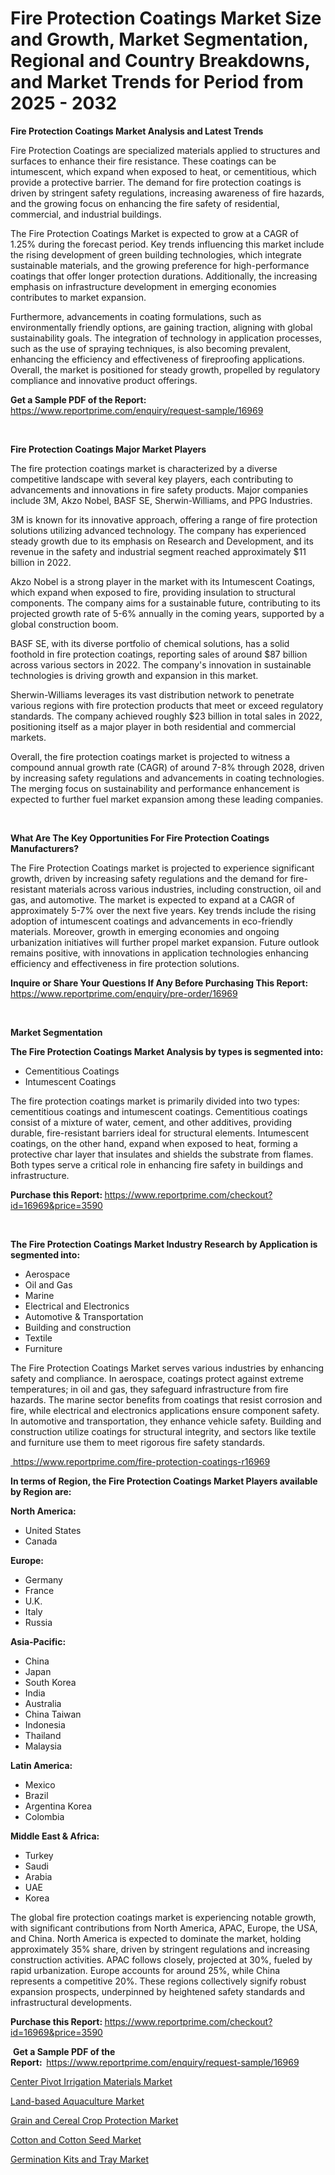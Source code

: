 <p><h1>Fire Protection Coatings Market Size and Growth, Market Segmentation, Regional and Country Breakdowns, and Market Trends for Period from 2025 -  2032</h1></p><p><strong>Fire Protection Coatings Market Analysis and Latest Trends</strong></p>
<p><p>Fire Protection Coatings are specialized materials applied to structures and surfaces to enhance their fire resistance. These coatings can be intumescent, which expand when exposed to heat, or cementitious, which provide a protective barrier. The demand for fire protection coatings is driven by stringent safety regulations, increasing awareness of fire hazards, and the growing focus on enhancing the fire safety of residential, commercial, and industrial buildings.</p><p>The Fire Protection Coatings Market is expected to grow at a CAGR of 1.25% during the forecast period. Key trends influencing this market include the rising development of green building technologies, which integrate sustainable materials, and the growing preference for high-performance coatings that offer longer protection durations. Additionally, the increasing emphasis on infrastructure development in emerging economies contributes to market expansion. </p><p>Furthermore, advancements in coating formulations, such as environmentally friendly options, are gaining traction, aligning with global sustainability goals. The integration of technology in application processes, such as the use of spraying techniques, is also becoming prevalent, enhancing the efficiency and effectiveness of fireproofing applications. Overall, the market is positioned for steady growth, propelled by regulatory compliance and innovative product offerings.</p></p>
<p><strong>Get a Sample PDF of the Report:&nbsp;</strong> <a href="https://www.reportprime.com/enquiry/request-sample/16969?utm_campaign=9&utm_medium=2&utm_source=Github&utm_content=ia&utm_term=30032025&utm_id=fire-protection-coatings">https://www.reportprime.com/enquiry/request-sample/16969</a></p>
<p>&nbsp;</p>
<p><strong>Fire Protection Coatings Major Market Players</strong></p>
<p><p>The fire protection coatings market is characterized by a diverse competitive landscape with several key players, each contributing to advancements and innovations in fire safety products. Major companies include 3M, Akzo Nobel, BASF SE, Sherwin-Williams, and PPG Industries. </p><p>3M is known for its innovative approach, offering a range of fire protection solutions utilizing advanced technology. The company has experienced steady growth due to its emphasis on Research and Development, and its revenue in the safety and industrial segment reached approximately $11 billion in 2022. </p><p>Akzo Nobel is a strong player in the market with its Intumescent Coatings, which expand when exposed to fire, providing insulation to structural components. The company aims for a sustainable future, contributing to its projected growth rate of 5-6% annually in the coming years, supported by a global construction boom. </p><p>BASF SE, with its diverse portfolio of chemical solutions, has a solid foothold in fire protection coatings, reporting sales of around $87 billion across various sectors in 2022. The company's innovation in sustainable technologies is driving growth and expansion in this market. </p><p>Sherwin-Williams leverages its vast distribution network to penetrate various regions with fire protection products that meet or exceed regulatory standards. The company achieved roughly $23 billion in total sales in 2022, positioning itself as a major player in both residential and commercial markets.</p><p>Overall, the fire protection coatings market is projected to witness a compound annual growth rate (CAGR) of around 7-8% through 2028, driven by increasing safety regulations and advancements in coating technologies. The merging focus on sustainability and performance enhancement is expected to further fuel market expansion among these leading companies.</p></p>
<p>&nbsp;</p>
<p><strong>What Are The Key Opportunities For Fire Protection Coatings Manufacturers?</strong></p>
<p><p>The Fire Protection Coatings market is projected to experience significant growth, driven by increasing safety regulations and the demand for fire-resistant materials across various industries, including construction, oil and gas, and automotive. The market is expected to expand at a CAGR of approximately 5-7% over the next five years. Key trends include the rising adoption of intumescent coatings and advancements in eco-friendly materials. Moreover, growth in emerging economies and ongoing urbanization initiatives will further propel market expansion. Future outlook remains positive, with innovations in application technologies enhancing efficiency and effectiveness in fire protection solutions.</p></p>
<p><strong>Inquire or Share Your Questions If Any Before Purchasing This Report:</strong> <a href="https://www.reportprime.com/enquiry/pre-order/16969?utm_campaign=9&utm_medium=2&utm_source=Github&utm_content=ia&utm_term=30032025&utm_id=fire-protection-coatings">https://www.reportprime.com/enquiry/pre-order/16969</a></p>
<p>&nbsp;</p>
<p><strong>Market Segmentation</strong></p>
<p><strong>The Fire Protection Coatings Market Analysis by types is segmented into:</strong></p>
<p><ul><li>Cementitious Coatings</li><li>Intumescent Coatings</li></ul></p>
<p><p>The fire protection coatings market is primarily divided into two types: cementitious coatings and intumescent coatings. Cementitious coatings consist of a mixture of water, cement, and other additives, providing durable, fire-resistant barriers ideal for structural elements. Intumescent coatings, on the other hand, expand when exposed to heat, forming a protective char layer that insulates and shields the substrate from flames. Both types serve a critical role in enhancing fire safety in buildings and infrastructure.</p></p>
<p><strong>Purchase this Report:&nbsp;</strong><a href="https://www.reportprime.com/checkout?id=16969&price=3590&utm_campaign=9&utm_medium=2&utm_source=Github&utm_content=ia&utm_term=30032025&utm_id=fire-protection-coatings">https://www.reportprime.com/checkout?id=16969&price=3590</a></p>
<p>&nbsp;</p>
<p><strong>The Fire Protection Coatings Market Industry Research by Application is segmented into:</strong></p>
<p><ul><li>Aerospace</li><li>Oil and Gas</li><li>Marine</li><li>Electrical and Electronics</li><li>Automotive & Transportation</li><li>Building and construction</li><li>Textile</li><li>Furniture</li></ul></p>
<p><p>The Fire Protection Coatings Market serves various industries by enhancing safety and compliance. In aerospace, coatings protect against extreme temperatures; in oil and gas, they safeguard infrastructure from fire hazards. The marine sector benefits from coatings that resist corrosion and fire, while electrical and electronics applications ensure component safety. In automotive and transportation, they enhance vehicle safety. Building and construction utilize coatings for structural integrity, and sectors like textile and furniture use them to meet rigorous fire safety standards.</p></p>
<p><a href="https://www.reportprime.com/fire-protection-coatings-r16969?utm_campaign=9&utm_medium=2&utm_source=Github&utm_content=ia&utm_term=30032025&utm_id=fire-protection-coatings">&nbsp;https://www.reportprime.com/fire-protection-coatings-r16969</a></p>
<p><strong>In terms of Region, the Fire Protection Coatings Market Players available by Region are:</strong></p>
<p>
    <p> <strong> North America: </strong>
        <ul>
            <li>United States</li>
            <li>Canada</li>
        </ul>
        </p> 
    <p> <strong> Europe: </strong>
        <ul>
            <li>Germany</li>
            <li>France</li>
            <li>U.K.</li>
            <li>Italy</li>
            <li>Russia</li>
        </ul>
        </p> 
    <p> <strong> Asia-Pacific: </strong>
        <ul>
            <li>China</li>
            <li>Japan</li>
            <li>South Korea</li>
            <li>India</li>
            <li>Australia</li>
            <li>China Taiwan</li>
            <li>Indonesia</li>
            <li>Thailand</li>
            <li>Malaysia</li>
        </ul>
        </p> 
    <p> <strong> Latin America: </strong>
        <ul>
            <li>Mexico</li>
            <li>Brazil</li>
            <li>Argentina Korea</li>
            <li>Colombia</li>
        </ul>
        </p> 
    <p> <strong> Middle East & Africa: </strong>
        <ul>
            <li>Turkey</li>
            <li>Saudi</li>
            <li>Arabia</li>
            <li>UAE</li>
            <li>Korea</li>
        </ul>
    </p>
    </p>
<p><p>The global fire protection coatings market is experiencing notable growth, with significant contributions from North America, APAC, Europe, the USA, and China. North America is expected to dominate the market, holding approximately 35% share, driven by stringent regulations and increasing construction activities. APAC follows closely, projected at 30%, fueled by rapid urbanization. Europe accounts for around 25%, while China represents a competitive 20%. These regions collectively signify robust expansion prospects, underpinned by heightened safety standards and infrastructural developments.</p></p>
<p><strong>Purchase this Report: </strong><a href="https://www.reportprime.com/checkout?id=16969&price=3590&utm_campaign=9&utm_medium=2&utm_source=Github&utm_content=ia&utm_term=30032025&utm_id=fire-protection-coatings">https://www.reportprime.com/checkout?id=16969&price=3590</a></p>
<p>&nbsp;<strong>Get a Sample PDF of the Report:&nbsp;&nbsp;</strong><a href="https://www.reportprime.com/enquiry/request-sample/16969?utm_campaign=9&utm_medium=2&utm_source=Github&utm_content=ia&utm_term=30032025&utm_id=fire-protection-coatings">https://www.reportprime.com/enquiry/request-sample/16969</a></p>
<p><strong></strong></p>
<p><p><a href="https://github.com/hirtzhulstsq/Market-Research-Report-List-1/blob/main/center-pivot-irrigation-materials-market.md?utm_campaign=9&utm_medium=2&utm_source=Github&utm_content=ia&utm_term=30032025&utm_id=fire-protection-coatings">Center Pivot Irrigation Materials Market</a></p><p><a href="https://github.com/ogbadujonito22/Market-Research-Report-List-1/blob/main/land-based-aquaculture-market.md?utm_campaign=9&utm_medium=2&utm_source=Github&utm_content=ia&utm_term=30032025&utm_id=fire-protection-coatings">Land-based Aquaculture Market</a></p><p><a href="https://github.com/azetehhasle/Market-Research-Report-List-1/blob/main/grain-and-cereal-crop-protection-market.md?utm_campaign=9&utm_medium=2&utm_source=Github&utm_content=ia&utm_term=30032025&utm_id=fire-protection-coatings">Grain and Cereal Crop Protection Market</a></p><p><a href="https://github.com/knipsfilip8f/Market-Research-Report-List-1/blob/main/cotton-and-cotton-seed-market.md?utm_campaign=9&utm_medium=2&utm_source=Github&utm_content=ia&utm_term=30032025&utm_id=fire-protection-coatings">Cotton and Cotton Seed Market</a></p><p><a href="https://github.com/dovbusmrking/Market-Research-Report-List-1/blob/main/germination-kits-and-tray-market.md?utm_campaign=9&utm_medium=2&utm_source=Github&utm_content=ia&utm_term=30032025&utm_id=fire-protection-coatings">Germination Kits and Tray Market</a></p></p>
